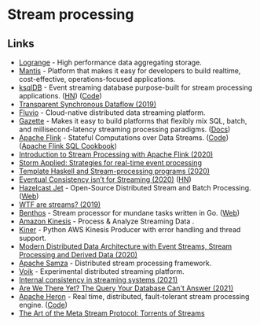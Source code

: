 # Stream processing

## Links

- [Logrange](https://github.com/logrange/logrange) - High performance data aggregating storage.
- [Mantis](https://github.com/Netflix/mantis) - Platform that makes it easy for developers to build realtime, cost-effective, operations-focused applications.
- [ksqlDB](https://ksqldb.io/) - Event streaming database purpose-built for stream processing applications. ([HN](https://news.ycombinator.com/item?id=21589670)) ([Code](https://github.com/confluentinc/ksql))
- [Transparent Synchronous Dataflow (2019)](https://arxiv.org/pdf/1910.09579.pdf)
- [Fluvio](https://github.com/infinyon/fluvio) - Cloud-native distributed data streaming platform.
- [Gazette](https://github.com/gazette/core) - Makes it easy to build platforms that flexibly mix SQL, batch, and millisecond-latency streaming processing paradigms. ([Docs](https://gazette.readthedocs.io/en/latest/))
- [Apache Flink](https://flink.apache.org/) - Stateful Computations over Data Streams. ([Code](https://github.com/apache/flink)) ([Apache Flink SQL Cookbook](https://github.com/ververica/flink-sql-cookbook))
- [Introduction to Stream Processing with Apache Flink (2020)](https://noti.st/morsapaes/9TGu0S/introduction-to-stream-processing-with-apache-flink)
- [Storm Applied: Strategies for real-time event processing](https://www.amazon.com/Storm-Applied-Strategies-real-time-processing/dp/1617291897)
- [Template Haskell and Stream-processing programs (2020)](https://jmtd.net/log/template_haskell/streamgraph/)
- [Eventual Consistency isn’t for Streaming (2020)](https://materialize.io/eventual-consistency-isnt-for-streaming/) ([HN](https://news.ycombinator.com/item?id=23832149))
- [Hazelcast Jet](https://github.com/hazelcast/hazelcast-jet) - Open-Source Distributed Stream and Batch Processing. ([Web](https://jet-start.sh/))
- [WTF are streams? (2019)](https://manzanit0.github.io/computing/2019/05/29/wtf-are-streams.html)
- [Benthos](https://github.com/Jeffail/benthos) - Stream processor for mundane tasks written in Go. ([Web](https://www.benthos.dev/))
- [Amazon Kinesis](https://aws.amazon.com/kinesis/) - Process & Analyze Streaming Data .
- [Kiner](https://github.com/bufferapp/kiner) - Python AWS Kinesis Producer with error handling and thread support.
- [Modern Distributed Data Architecture with Event Streams, Stream Processing and Derived Data (2020)](https://makingsmallercircles.com/articles/modern-distributed-data-architecture-with-event-streams-stream-processing-and-derived-data/)
- [Apache Samza](https://github.com/apache/samza) - Distributed stream processing framework.
- [Voik](https://github.com/marceloboeira/voik) - Experimental distributed streaming platform.
- [Internal consistency in streaming systems (2021)](https://scattered-thoughts.net/writing/internal-consistency-in-streaming-systems/)
- [Are We There Yet? The Query Your Database Can't Answer (2021)](https://www.confluent.io/blog/ksqldb-streaming-sql-the-query-your-database-cant-answer/)
- [Apache Heron](https://heron.incubator.apache.org/) - Real time, distributed, fault-tolerant stream processing engine. ([Code](https://github.com/apache/incubator-heron))
- [The Art of the Meta Stream Protocol: Torrents of Streams](https://programming-journal.org/2022/6/2/)
